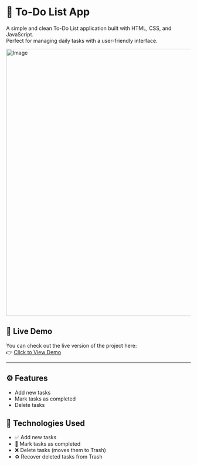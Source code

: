 # 📝 To-Do List App
A simple and clean To-Do List application built with HTML, CSS, and JavaScript.  
Perfect for managing daily tasks with a user-friendly interface.


<img width="934" height="729" alt="Image" src="https://github.com/user-attachments/assets/ccfb3a84-02b8-4945-8362-e368e0c7c33d" />


## 🔗 Live Demo

You can check out the live version of the project here:  
👉 [Click to View Demo](https://hoseinmohammadi-dev.github.io/toDoList-group/)



---

## ⚙️ Features

- Add new tasks
- Mark tasks as completed
- Delete tasks

## 🚀 Technologies Used

- ✅ Add new tasks
- 📌 Mark tasks as completed
- ❌ Delete tasks (moves them to Trash)
- ♻️ Recover deleted tasks from Trash


